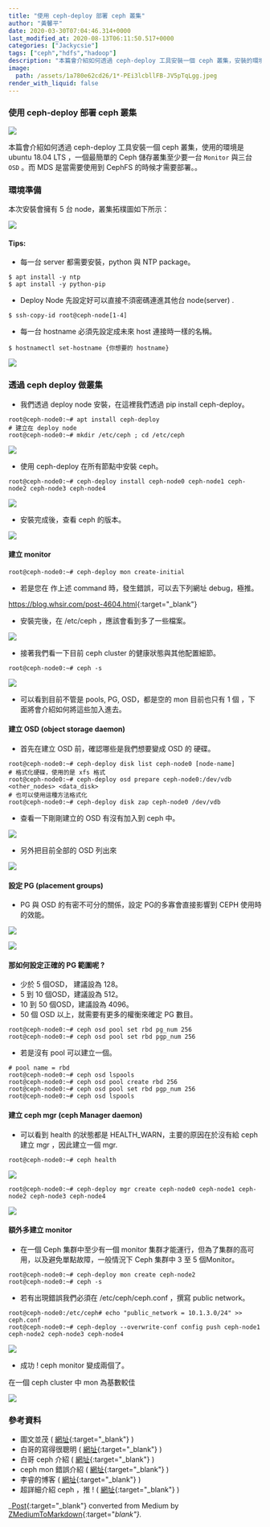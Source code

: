 ```yaml
---
title: "使用 ceph-deploy 部署 ceph 叢集"
author: "黃馨平"
date: 2020-03-30T07:04:46.314+0000
last_modified_at: 2020-08-13T06:11:50.517+0000
categories: ["Jackycsie"]
tags: ["ceph","hdfs","hadoop"]
description: "本篇會介紹如何透過 ceph-deploy 工具安裝一個 ceph 叢集，安裝的環境是 ubuntu 18.04 LTS 。"
image:
  path: /assets/1a780e62cd26/1*-PEi3lcbllFB-JV5pTqLgg.jpeg
render_with_liquid: false
---
```


### 使用 ceph\-deploy 部署 ceph 叢集


![](/assets/1a780e62cd26/1*-PEi3lcbllFB-JV5pTqLgg.jpeg)


本篇會介紹如何透過 ceph\-deploy 工具安裝一個 ceph 叢集，使用的環境是 ubuntu 18\.04 LTS ，一個最簡單的 Ceph 儲存叢集至少要一台 `Monitor` 與三台 `OSD` 。而 MDS 是當需要使用到 CephFS 的時候才需要部署。。
### 環境準備

本次安裝會擁有 5 台 node，叢集拓樸圖如下所示：


![](/assets/1a780e62cd26/1*usNfybhKZz5YKXyH8a1BfQ.png)

#### Tips:
- 每一台 server 都需要安裝，python 與 NTP package。

```
$ apt install -y ntp
$ apt install -y python-pip
```
- Deploy Node 先設定好可以直接不須密碼連進其他台 node\(server\) \.

```
$ ssh-copy-id root@ceph-node[1-4]
```
- 每一台 hostname 必須先設定成未來 host 連接時一樣的名稱。

```
$ hostnamectl set-hostname {你想要的 hostname}
```


![](/assets/1a780e62cd26/1*t0DttSn81fM8ctFp6wCQvw.jpeg)

### 透過 ceph deploy 做叢集
- 我們透過 deploy node 安裝，在這裡我們透過 pip install ceph\-deploy。

```
root@ceph-node0:~# apt install ceph-deploy
# 建立在 deploy node
root@ceph-node0:~# mkdir /etc/ceph ; cd /etc/ceph
```


![](/assets/1a780e62cd26/1*yGSn3ZNUpvl5YJPFagkUsQ.jpeg)

- 使用 ceph\-deploy 在所有節點中安裝 ceph。

```
root@ceph-node0:~# ceph-deploy install ceph-node0 ceph-node1 ceph-node2 ceph-node3 ceph-node4
```


![](/assets/1a780e62cd26/1*yMayliB_tNu9ZAs2DtCEfQ.jpeg)

- 安裝完成後，查看 ceph 的版本。



![](/assets/1a780e62cd26/1*d3SCnujr-JPMruUDmXgErw.jpeg)

#### 建立 monitor
```
root@ceph-node0:~# ceph-deploy mon create-initial
```
- 若是您在 作上述 command 時，發生錯誤，可以去下列網址 debug，極推。


[https://blog\.whsir\.com/post\-4604\.html](https://blog.whsir.com/post-4604.html){:target="_blank"}
- 安裝完後，在 /etc/ceph ，應該會看到多了一些檔案。



![](/assets/1a780e62cd26/1*6HRBq8u0r7K_aoxctvhfaw.jpeg)

- 接著我們看一下目前 ceph cluster 的健康狀態與其他配置細節。

```
root@ceph-node0:~# ceph -s
```


![](/assets/1a780e62cd26/1*K9jWQ0gXgaehiJDI7PsAcQ.jpeg)

- 可以看到目前不管是 pools, PG, OSD，都是空的 mon 目前也只有 1 個 ，下面將會介紹如何將這些加入進去。

#### 建立 OSD \(object storage daemon\)
- 首先在建立 OSD 前，確認哪些是我們想要變成 OSD 的 硬碟。

```
root@ceph-node0:~# ceph-deploy disk list ceph-node0 [node-name]
# 格式化硬碟，使用的是 xfs 格式
root@ceph-node0:~# ceph-deploy osd prepare ceph-node0:/dev/vdb <other_nodes> <data_disk>
# 也可以使用這種方法格式化
root@ceph-node0:~# ceph-deploy disk zap ceph-node0 /dev/vdb
```
- 查看一下剛剛建立的 OSD 有沒有加入到 ceph 中。



![](/assets/1a780e62cd26/1*JjhvZQVkWyYI8MbBHJQubg.jpeg)

- 另外把目前全部的 OSD 列出來



![](/assets/1a780e62cd26/1*fj-CpOw6yDIWAl8MOGbl0g.jpeg)

#### 設定 PG \(placement groups\)
- PG 與 OSD 的有密不可分的關係，設定 PG的多寡會直接影響到 CEPH 使用時的效能。



![](/assets/1a780e62cd26/1*_2WHq8n4wdhBpMyyJzrrlQ.jpeg)



![](/assets/1a780e62cd26/1*5Fn3_g8amvxn2vavipr-6Q.jpeg)

#### 那如何設定正確的 PG 範圍呢 ?
- 少於 5 個OSD， 建議設為 128。
- 5 到 10 個OSD，建議設為 512。
- 10 到 50 個OSD，建議設為 4096。
- 50 個 OSD 以上，就需要有更多的權衡來確定 PG 數目。

```
root@ceph-node0:~# ceph osd pool set rbd pg_num 256
root@ceph-node0:~# ceph osd pool set rbd pgp_num 256
```
- 若是沒有 pool 可以建立一個。

```
# pool name = rbd
root@ceph-node0:~# ceph osd lspools
root@ceph-node0:~# ceph osd pool create rbd 256
root@ceph-node0:~# ceph osd pool set rbd pgp_num 256
root@ceph-node0:~# ceph osd lspools
```
#### 建立 ceph mgr \(ceph Manager daemon\)
- 可以看到 health 的狀態都是 HEALTH\_WARN，主要的原因在於沒有給 ceph 建立 mgr ，因此建立一個 mgr\.

```
root@ceph-node0:~# ceph health
```


![](/assets/1a780e62cd26/1*JjhvZQVkWyYI8MbBHJQubg.jpeg)

```
root@ceph-node0:~# ceph-deploy mgr create ceph-node0 ceph-node1 ceph-node2 ceph-node3 ceph-node4
```


![](/assets/1a780e62cd26/1*CqUFoZZFMAzS2ZvDZtJhWw.jpeg)

#### 額外多建立 monitor
- 在一個 Ceph 集群中至少有一個 monitor 集群才能運行，但為了集群的高可用，以及避免單點故障，一般情況下 Ceph 集群中 3 至 5 個Monitor。

```
root@ceph-node0:~# ceph-deploy mon create ceph-node2
root@ceph-node0:~# ceph -s
```
- 若有出現錯誤我們必須在 /etc/ceph/ceph\.conf ，撰寫 public network。

```
root@ceph-node0:/etc/ceph# echo "public_network = 10.1.3.0/24" >> ceph.conf
root@ceph-node0:~# ceph-deploy --overwrite-conf config push ceph-node1 ceph-node2 ceph-node3 ceph-node4
```


![](/assets/1a780e62cd26/1*kWlIBND4geTjQt_gLs-9Ww.png)

- 成功 \! ceph monitor 變成兩個了。


在一個 ceph cluster 中 mon 為基數較佳


![](/assets/1a780e62cd26/1*CqUFoZZFMAzS2ZvDZtJhWw.jpeg)

### 參考資料
- 圖文並茂 \( [網址](https://www.cnblogs.com/wangmo/p/11420197.html){:target="_blank"} \)
- 白哥的寫得很聰明 \( [網址](https://k2r2bai.com/2015/11/20/ceph/deploy/ceph-deploy/){:target="_blank"} \)
- 白哥 ceph 介紹 \( [網址](https://k2r2bai.com/2015/11/19/ceph/introduction/){:target="_blank"} \)
- ceph mon 錯誤介紹 \( [網址](http://blog.itpub.net/25854343/viewspace-2642445/){:target="_blank"} \)
- 李睿的博客 \( [網址](https://www.li-rui.top/2018/11/04/ceph/%E7%90%86%E8%A7%A3ceph%E4%B8%ADpg/){:target="_blank"} \)
- 超詳細介紹 ceph ，推 \! \( [網址](https://www.cnblogs.com/sammyliu/p/4836014.html){:target="_blank"} \)



_[Post](https://medium.com/jacky-life/%E4%BD%BF%E7%94%A8-ceph-deploy-%E9%83%A8%E7%BD%B2-ceph-%E5%8F%A2%E9%9B%86-1a780e62cd26){:target="_blank"} converted from Medium by [ZMediumToMarkdown](https://github.com/ZhgChgLi/ZMediumToMarkdown){:target="_blank"}._
